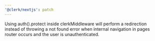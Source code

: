 ```yaml
---
'@clerk/nextjs': patch
---
```


Using auth().protect inside clerkMiddleware will perform a redirection instead of throwing a not found error when internal navigation in pages router occurs and the user is unauthenticated.
